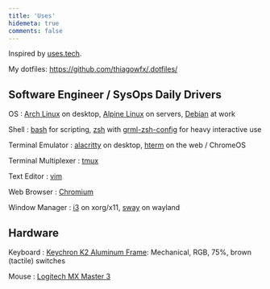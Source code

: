 ```yaml
---
title: 'Uses'
hidemeta: true
comments: false
---
```


Inspired by [uses.tech](https://uses.tech/).

My dotfiles: https://github.com/thiagowfx/.dotfiles/

## Software Engineer / SysOps Daily Drivers

OS
: [Arch Linux][arch] on desktop, [Alpine Linux][alpine] on servers, [Debian][debian] at work

Shell
: [bash][bash] for scripting, [zsh][zsh] with [grml-zsh-config][grml] for heavy interactive use

Terminal Emulator
: [alacritty][alacritty] on desktop, [hterm][hterm] on the web / ChromeOS

Terminal Multiplexer
: [tmux][tmux]

Text Editor
: [vim][vim]

Web Browser
: [Chromium][chromium]

Window Manager
: [i3][i3] on xorg/x11, [sway][sway] on wayland

## Hardware

Keyboard
: [Keychron K2 Aluminum Frame][keychron k2]: Mechanical, RGB, 75%, brown (tactile) switches

Mouse
: [Logitech MX Master 3][mx master 3]

[alacritty]: https://github.com/alacritty/alacritty
[alpine]: https://alpinelinux.org/
[arch]: https://archlinux.org/
[bash]: https://www.gnu.org/software/bash/
[chromium]: https://www.chromium.org/
[debian]: https://debian.org/
[grml]: https://grml.org/zsh/
[hterm]: https://chrome.google.com/webstore/detail/secure-shell/iodihamcpbpeioajjeobimgagajmlibd
[i3]: https://i3wm.org/
[linode]: https://www.linode.com/
[miniflux]: https://miniflux.app/
[pi-hole]: https://pi-hole.net/
[sway]: https://swaywm.org/
[tmux]: https://github.com/tmux/tmux
[vim]: https://www.vim.org/
[zsh]: https://www.zsh.org/

[keychron k2]: https://www.keychron.com/products/keychron-k2-wireless-mechanical-keyboard
[mx master 3]: https://www.logitech.com/en-us/products/mice/mx-master-3.html
